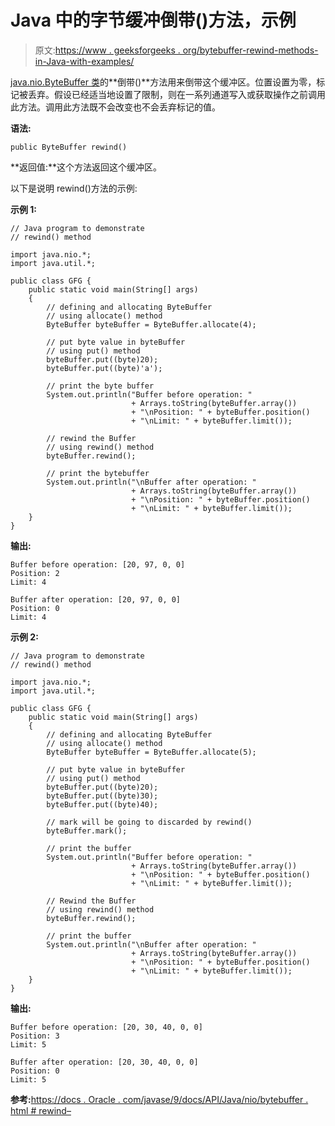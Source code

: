 # Java 中的字节缓冲倒带()方法，示例

> 原文:[https://www . geeksforgeeks . org/bytebuffer-rewind-methods-in-Java-with-examples/](https://www.geeksforgeeks.org/bytebuffer-rewind-methods-in-java-with-examples/)

[java.nio.ByteBuffer 类](https://www.geeksforgeeks.org/tag/java-bytebuffer/)的**倒带()**方法用来倒带这个缓冲区。位置设置为零，标记被丢弃。假设已经适当地设置了限制，则在一系列通道写入或获取操作之前调用此方法。调用此方法既不会改变也不会丢弃标记的值。

**语法:**

```
public ByteBuffer rewind()
```

**返回值:**这个方法返回这个缓冲区。

以下是说明 rewind()方法的示例:

**示例 1:**

```
// Java program to demonstrate
// rewind() method

import java.nio.*;
import java.util.*;

public class GFG {
    public static void main(String[] args)
    {
        // defining and allocating ByteBuffer
        // using allocate() method
        ByteBuffer byteBuffer = ByteBuffer.allocate(4);

        // put byte value in byteBuffer
        // using put() method
        byteBuffer.put((byte)20);
        byteBuffer.put((byte)'a');

        // print the byte buffer
        System.out.println("Buffer before operation: "
                           + Arrays.toString(byteBuffer.array())
                           + "\nPosition: " + byteBuffer.position()
                           + "\nLimit: " + byteBuffer.limit());

        // rewind the Buffer
        // using rewind() method
        byteBuffer.rewind();

        // print the bytebuffer
        System.out.println("\nBuffer after operation: "
                           + Arrays.toString(byteBuffer.array())
                           + "\nPosition: " + byteBuffer.position()
                           + "\nLimit: " + byteBuffer.limit());
    }
}
```

**输出:**

```
Buffer before operation: [20, 97, 0, 0]
Position: 2
Limit: 4

Buffer after operation: [20, 97, 0, 0]
Position: 0
Limit: 4

```

**示例 2:**

```
// Java program to demonstrate
// rewind() method

import java.nio.*;
import java.util.*;

public class GFG {
    public static void main(String[] args)
    {
        // defining and allocating ByteBuffer
        // using allocate() method
        ByteBuffer byteBuffer = ByteBuffer.allocate(5);

        // put byte value in byteBuffer
        // using put() method
        byteBuffer.put((byte)20);
        byteBuffer.put((byte)30);
        byteBuffer.put((byte)40);

        // mark will be going to discarded by rewind()
        byteBuffer.mark();

        // print the buffer
        System.out.println("Buffer before operation: "
                           + Arrays.toString(byteBuffer.array())
                           + "\nPosition: " + byteBuffer.position()
                           + "\nLimit: " + byteBuffer.limit());

        // Rewind the Buffer
        // using rewind() method
        byteBuffer.rewind();

        // print the buffer
        System.out.println("\nBuffer after operation: "
                           + Arrays.toString(byteBuffer.array())
                           + "\nPosition: " + byteBuffer.position()
                           + "\nLimit: " + byteBuffer.limit());
    }
}
```

**输出:**

```
Buffer before operation: [20, 30, 40, 0, 0]
Position: 3
Limit: 5

Buffer after operation: [20, 30, 40, 0, 0]
Position: 0
Limit: 5

```

**参考:**[https://docs . Oracle . com/javase/9/docs/API/Java/nio/bytebuffer . html # rewind–](https://docs.oracle.com/javase/9/docs/api/java/nio/ByteBuffer.html#rewind--)